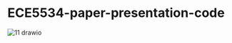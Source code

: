 # ECE5534-paper-presentation-code
![11 drawio](https://user-images.githubusercontent.com/115415506/194775138-5c628325-1c35-49a2-8b9b-ca5b759634eb.png)

